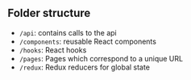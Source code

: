 ## Folder structure
- `/api`: contains calls to the api
- `/components`: reusable React components
- `/hooks`: React hooks
- `/pages`: Pages which correspond to a unique URL
- `/redux`: Redux reducers for global state